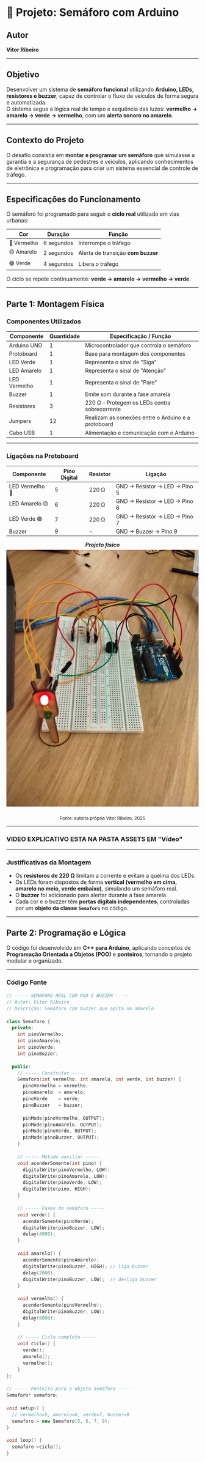 # 🚦 Projeto: Semáforo com Arduino 

## Autor
**Vitor Ribeiro**

---

## Objetivo

Desenvolver um sistema de **semáforo funcional** utilizando **Arduino, LEDs, resistores e buzzer**, capaz de controlar o fluxo de veículos de forma segura e automatizada.  
O sistema segue a lógica real de tempo e sequência das luzes: **vermelho → amarelo → verde → vermelho**, com um **alerta sonoro no amarelo**.

---

## Contexto do Projeto

  
O desafio consistia em **montar e programar um semáforo** que simulasse a garantia e a segurança de pedestres e veículos, aplicando conhecimentos de eletrônica e programação para criar um sistema essencial de controle de tráfego.

---

## Especificações do Funcionamento

O semáforo foi programado para seguir o **ciclo real** utilizado em vias urbanas:

| Cor | Duração | Função |
|------|----------|--------|
| 🔴 Vermelho | 6 segundos | Interrompe o tráfego |
| 🟡 Amarelo | 2 segundos | Alerta de transição **com buzzer** |
| 🟢 Verde | 4 segundos | Libera o tráfego |

O ciclo se repete continuamente: **verde → amarelo → vermelho → verde**.

---

## Parte 1: Montagem Física

### Componentes Utilizados

| Componente | Quantidade | Especificação / Função |
|-------------|-------------|-------------------------|
| Arduino UNO | 1 | Microcontrolador que controla o semáforo |
| Protoboard | 1 | Base para montagem dos componentes |
| LED Verde | 1 | Representa o sinal de "Siga" |
| LED Amarelo | 1 | Representa o sinal de "Atenção" |
| LED Vermelho | 1 | Representa o sinal de "Pare" |
| Buzzer | 1 | Emite som durante a fase amarela |
| Resistores | 3 | 220 Ω – Protegem os LEDs contra sobrecorrente |
| Jumpers | 12 | Realizam as conexões entre o Arduino e a protoboard |
| Cabo USB | 1 | Alimentação e comunicação com o Arduino |

---

### Ligações na Protoboard

| Componente | Pino Digital | Resistor | Ligação |
|------------|--------------|----------|---------|
| LED Vermelho 🔴 | 5 | 220 Ω | GND → Resistor → LED → Pino 5 |
| LED Amarelo 🟡 | 6 | 220 Ω | GND → Resistor → LED → Pino 6 |
| LED Verde 🟢 | 7 | 220 Ω | GND → Resistor → LED → Pino 7 |
| Buzzer | 9 | - | GND → Buzzer → Pino 9 |

<div align="center">
  <div style="margin-bottom: 1em;">
    <p style="margin-bottom: 0.3em; font-style: italic;"><strong>Projeto físico</strong></p>
    <img src="assets/Projeto.png"><br />
  </div>
  <sub>Fonte: autoria própria Vitor Ribeiro, 2025</sub>
</div>

---

### VIDEO EXPLICATIVO ESTA NA PASTA ASSETS EM "Vídeo"

----

### Justificativas da Montagem

- Os **resistores de 220 Ω** limitam a corrente e evitam a queima dos LEDs.  
- Os LEDs foram dispostos de forma **vertical (vermelho em cima, amarelo no meio, verde embaixo)**, simulando um semáforo real.  
- O **buzzer** foi adicionado para alertar durante a fase amarela.  
- Cada cor e o buzzer têm **portas digitais independentes**, controladas por um **objeto da classe `Semaforo`** no código.

---

## Parte 2: Programação e Lógica

O código foi desenvolvido em **C++ para Arduino**, aplicando conceitos de **Programação Orientada a Objetos (POO)** e **ponteiros**, tornando o projeto modular e organizado.

---

### Código Fonte

```cpp
// ----- SEMÁFORO REAL COM POO E BUZZER -----
// Autor: Vitor Ribeiro
// Descrição: Semáforo com buzzer que apita no amarelo

class Semaforo {
  private:
    int pinoVermelho;
    int pinoAmarelo;
    int pinoVerde;
    int pinoBuzzer;

  public:
    // ----- Construtor -----
    Semaforo(int vermelho, int amarelo, int verde, int buzzer) {
      pinoVermelho = vermelho;
      pinoAmarelo  = amarelo;
      pinoVerde    = verde;
      pinoBuzzer   = buzzer;

      pinMode(pinoVermelho, OUTPUT);
      pinMode(pinoAmarelo, OUTPUT);
      pinMode(pinoVerde, OUTPUT);
      pinMode(pinoBuzzer, OUTPUT);
    }

    // ----- Método auxiliar -----
    void acenderSomente(int pino) {
      digitalWrite(pinoVermelho, LOW);
      digitalWrite(pinoAmarelo, LOW);
      digitalWrite(pinoVerde, LOW);
      digitalWrite(pino, HIGH);
    }

    // ----- Fases do semáforo -----
    void verde() {
      acenderSomente(pinoVerde);
      digitalWrite(pinoBuzzer, LOW);
      delay(4000);
    }

    void amarelo() {
      acenderSomente(pinoAmarelo);
      digitalWrite(pinoBuzzer, HIGH); // liga buzzer
      delay(2000);
      digitalWrite(pinoBuzzer, LOW);  // desliga buzzer
    }

    void vermelho() {
      acenderSomente(pinoVermelho);
      digitalWrite(pinoBuzzer, LOW);
      delay(6000);
    }

    // ----- Ciclo completo -----
    void ciclo() {
      verde();
      amarelo();
      vermelho();
    }
};

// ----- Ponteiro para o objeto Semáforo -----
Semaforo* semaforo;

void setup() {
  // vermelho=5, amarelo=6, verde=7, buzzer=9
  semaforo = new Semaforo(5, 6, 7, 9);
}

void loop() {
  semaforo->ciclo();
}
